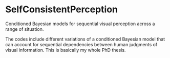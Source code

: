 # SelfConsistentPerception
 Conditioned Bayesian models for sequential visual perception across a range of situation.
 
The codes include different variations of a conditioned Bayesian model that can account for sequential dependencies between human judgments of visual information. This is basically my whole PhD thesis.
